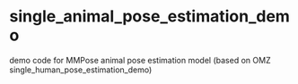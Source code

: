# single_animal_pose_estimation_demo
demo code for MMPose animal pose estimation model (based on OMZ single_human_pose_estimation_demo)

